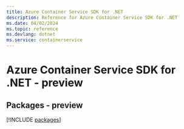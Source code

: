 ```yaml
---
title: Azure Container Service SDK for .NET
description: Reference for Azure Container Service SDK for .NET
ms.date: 04/02/2024
ms.topic: reference
ms.devlang: dotnet
ms.service: containerservice
---
```

# Azure Container Service SDK for .NET - preview
## Packages - preview
[!INCLUDE [packages](container-service-index.md)]